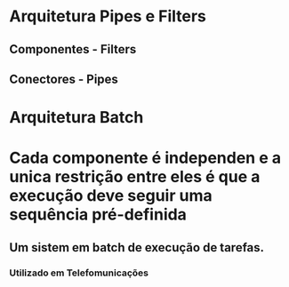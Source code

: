 # Arquitetura Pipes e Filters
## Componentes - Filters
## Conectores - Pipes
# Arquitetura Batch
# Cada componente é independen e a unica restrição entre eles é que a execução deve seguir uma sequência pré-definida
## Um sistem em batch de execução de tarefas.
### Utilizado em Telefomunicações 
